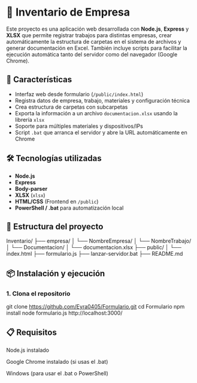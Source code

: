 # 🏢 Inventario de Empresa
Este proyecto es una aplicación web desarrollada con **Node.js**, **Express** y **XLSX** que permite registrar trabajos para distintas empresas, crear automáticamente la estructura de carpetas en el sistema de archivos y generar documentación en Excel. También incluye scripts para facilitar la ejecución automática tanto del servidor como del navegador (Google Chrome).

## 🚀 Características
- Interfaz web desde formulario (`/public/index.html`)
- Registra datos de empresa, trabajo, materiales y configuración técnica
- Crea estructura de carpetas con subcarpetas
- Exporta la información a un archivo `documentacion.xlsx` usando la librería `xlsx`
- Soporte para múltiples materiales y dispositivos/IPs
- Script `.bat` que arranca el servidor y abre la URL automáticamente en Chrome

## 🛠️ Tecnologías utilizadas
- **Node.js**
- **Express**
- **Body-parser**
- **XLSX** (`xlsx`)
- **HTML/CSS** (Frontend en `/public`)
- **PowerShell / .bat** para automatización local

## 📂 Estructura del proyecto
Inventario/
├── empresa/
│ └── NombreEmpresa/
│ └── NombreTrabajo/
│ └── Documentacion/
│ └── documentacion.xlsx
├── public/
│ └── index.html
├── formulario.js
├── lanzar-servidor.bat
├── README.md

## 📦 Instalación y ejecución
### 1. Clona el repositorio
git clone https://github.com/Eyra0405/Formulario.git
cd Formulario
npm install
node formulario.js
http://localhost:3000/

## 📋 Requisitos
Node.js instalado

Google Chrome instalado (si usas el .bat)

Windows (para usar el .bat o PowerShell)
